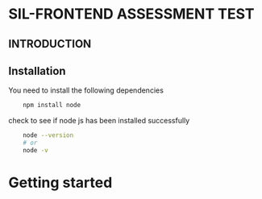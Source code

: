 # SIL-FRONTEND ASSESSMENT TEST

## INTRODUCTION

## Installation

You need to install the following dependencies

```bash
    npm install node
```

check to see if node js has been installed successfully

```bash
    node --version
    # or
    node -v
```

# Getting started
